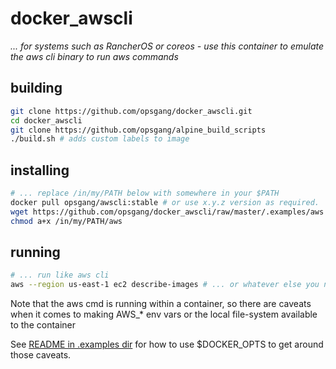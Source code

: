 # docker\_awscli

_... for systems such as RancherOS or coreos -_
_use this container to emulate the aws cli binary to run aws commands_

## building

```bash
git clone https://github.com/opsgang/docker_awscli.git
cd docker_awscli
git clone https://github.com/opsgang/alpine_build_scripts
./build.sh # adds custom labels to image
```

## installing

```bash
# ... replace /in/my/PATH below with somewhere in your $PATH
docker pull opsgang/awscli:stable # or use x.y.z version as required.
wget https://github.com/opsgang/docker_awscli/raw/master/.examples/aws -O /in/my/PATH/aws
chmod a+x /in/my/PATH/aws
```

## running

```bash
# ... run like aws cli
aws --region us-east-1 ec2 describe-images # ... or whatever else you need to do.
```

Note that the aws cmd is running within a container, so there are caveats when it comes to
making AWS\_\* env vars or the local file-system available to the container

See [README in .examples dir](https://github.com/opsgang/docker_awscli/tree/master/.examples)
for how to use $DOCKER\_OPTS to get around those caveats.
